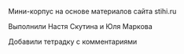 Мини-корпус на основе материалов сайта stihi.ru

Выполнили Настя Скутина и Юля Маркова

Добавили тетрадку с комментариями
